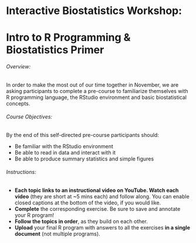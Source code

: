 # Interactive Biostatistics Workshop: 
# Intro to R Programming & Biostatistics Primer

###### Overview: 
In order to make the most out of our time together in November, we are asking participants to complete a pre-course to familiarize themselves with R programming language, the RStudio environment and basic biostatistical concepts.  

###### Course Objectives: 	
By the end of this self-directed pre-course participants should: 
-	Be familiar with the RStudio environment
-	Be able to read in data and interact with it
-	Be able to produce summary statistics and simple figures

###### Instructions:
-	**Each topic links to an instructional video on YouTube. Watch each video** (they are short at ~5 mins each) and follow along. You can enable closed captions at the bottom of the video, if you would like.
-	**Complete** the corresponding exercise. Be sure to save and annotate your R program!
-	**Follow the topics in order**, as they build on each other.
-	**Upload** your final R program with answers to all the exercises **in a single document** (not multiple programs).  
